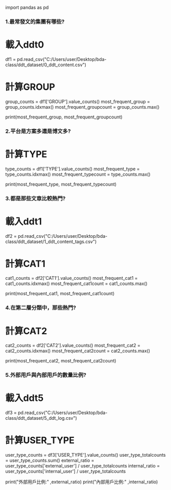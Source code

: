import pandas as pd


### 1.最常發文的集團有哪些?
# 載入ddt0
df1 = pd.read_csv("C:/Users/user/Desktop/bda-class/ddt_dataset/0_ddt_content.csv")

# 計算GROUP
group_counts = df1['GROUP'].value_counts()
most_frequent_group = group_counts.idxmax()
most_frequent_groupcount = group_counts.max()

print(most_frequent_group, most_frequent_groupcount)


### 2.平台是方案多還是博文多?
# 計算TYPE
type_counts = df1['TYPE'].value_counts()
most_frequent_type = type_counts.idxmax()
most_frequent_typecount = type_counts.max()

print(most_frequent_type, most_frequent_typecount)


### 3.都是那些文章比較熱門?
# 載入ddt1
df2 = pd.read_csv("C:/Users/user/Desktop/bda-class/ddt_dataset/1_ddt_content_tags.csv")

# 計算CAT1
cat1_counts = df2['CAT1'].value_counts()
most_frequent_cat1 = cat1_counts.idxmax()
most_frequent_cat1count = cat1_counts.max()

print(most_frequent_cat1, most_frequent_cat1count)


### 4.在第二層分類中，那些熱門?
# 計算CAT2
cat2_counts = df2['CAT2'].value_counts()
most_frequent_cat2 = cat2_counts.idxmax()
most_frequent_cat2count = cat2_counts.max()

print(most_frequent_cat2, most_frequent_cat2count)


### 5.外部用戶與內部用戶的數量比例?
# 載入ddt5
df3 = pd.read_csv("C:/Users/user/Desktop/bda-class/ddt_dataset/5_ddt_log.csv")

# 計算USER_TYPE
user_type_counts = df3['USER_TYPE'].value_counts()
user_type_totalcounts = user_type_counts.sum()
external_ratio = user_type_counts['external_user'] / user_type_totalcounts
internal_ratio = user_type_counts['internal_user'] / user_type_totalcounts

print("外部用戶比例:" ,external_ratio)
print("內部用戶比例:" ,internal_ratio)
